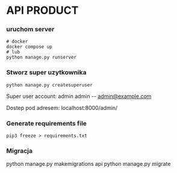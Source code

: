 # API PRODUCT


### uruchom server

```
# docker
docker compose up
# lub
python manage.py runserver

```



### Stworz super uzytkownika

```
python manage.py createsuperuser
```

Super user account:  admin admin   -- admin@example.com

Dostep pod adresem: localhost:8000/admin/




### Generate requirements file
```
pip3 freeze > requirements.txt
```

### Migracja

python manage.py makemigrations api
python manage.py migrate